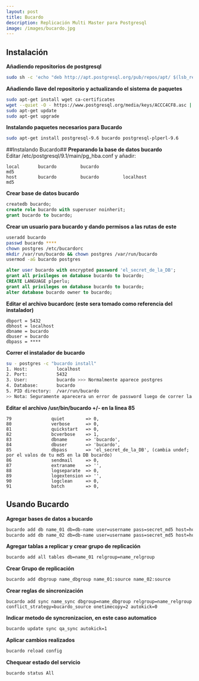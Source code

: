 ```yaml
---
layout: post
title: Bucardo
description: Replicación Multi Master para Postgresql
image: /images/bucardo.jpg
---
```

## Instalación ##
**Añadiendo repositorios de postgresql**
```bash
sudo sh -c 'echo "deb http://apt.postgresql.org/pub/repos/apt/ $(lsb_release -cs)-pgdg main" > /etc/apt/sources.list.d/pgdg.list'
```
**Añadiendo llave del repositorio y actualizando el sistema de paquetes**  
 ```bash
 sudo apt-get install wget ca-certificates
 wget --quiet -O - https://www.postgresql.org/media/keys/ACCC4CF8.asc | sudo apt-key add -
 sudo apt-get update
 sudo apt-get upgrade
 ```
**Instalando paquetes necesarios para Bucardo**
```bash
sudo apt-get install postgresql-9.6 bucardo postgresql-plperl-9.6
```
##Instalando Bucardo##
**Preparando la base de datos bucardo**  
Editar /etc/postgresql/9.1/main/pg_hba.conf y añadir:
```vim
local   	bucardo         bucardo                                 md5  
host		bucardo			bucardo			localhost				md5  
```
**Crear base de datos bucardo**  
```sql
createdb bucardo;
create role bucardo with superuser noinherit;
grant bucardo to bucardo;
```
**Crear un usuario para bucardo y dando permisos a las rutas de este**  
```bash
useradd bucardo
passwd bucardo ****
chown postgres /etc/bucardorc
mkdir /var/run/bucardo && chown postgres /var/run/bucardo
usermod -aG bucardo postgres
```
```sql
alter user bucardo with encrypted password 'el_secret_de_la_DB';
grant all privileges on database bucardo to bucardo;
CREATE LANGUAGE plperlu;
grant all privileges on database bucardo to bucardo;
alter database bucardo owner to bucardo;
```
**Editar el archivo bucardorc (este sera tomado como referencia del instalador)**  
```vim
dbport = 5432  
dbhost = localhost  
dbname = bucardo  
dbuser = bucardo  
dbpass = ****  
```
**Correr el instalador de bucardo**  
```bash
su - postgres -c "bucardo install"
1. Host:           localhost  
2. Port:           5432  
3. User:           bucardo >>> Normalmente aparece postgres  
4. Database:       bucardo  
5. PID directory:  /var/run/bucardo  
>> Nota: Seguramente aparecera un error de password luego de correr la instalación, antes de darte dolores de cabeza, verifica el siguiente paso y ejecuta ***bucardo status***  
```
**Editar el archivo /usr/bin/bucardo +/- en la linea 85**  
```vim
79               quiet        => 0,
80               verbose      => 0,  
81               quickstart   => 0,  
82               bcverbose    => 1,  
83               dbname       => 'bucardo',  
84               dbuser       => 'bucardo',  
85               dbpass       => 'el_secret_de_la_DB', (cambia undef; por el valos de tu md5 en la DB bucardo)  
86               sendmail     => 0,  
87               extraname    => '',  
88               logseparate  => 0,  
89               logextension => '',  
90               logclean     => 0,
91               batch        => 0,
```
## Usando Bucardo ##
**Agregar bases de datos a bucardo**
```bash
bucardo add db name_01 db=db-name user=username pass=secret_md5 host=hostname01
bucardo add db name_02 db=db-name user=username pass=secret_md5 host=hostname02
```
**Agregar tablas a replicar y crear grupo de replicación**  
```bash
bucardo add all tables db=name_01 relgroup=name_relgroup
```
**Crear Grupo de replicación**  
```bash
bucardo add dbgroup name_dbgroup name_01:source name_02:source
```
**Crear reglas de sincronización**  
```
bucardo add sync name_sync dbgroup=name_dbgroup relgroup=name_relgroup conflict_strategy=bucardo_source onetimecopy=2 autokick=0
```
**Indicar metodo de syncronizacion, en este caso automatico**  
```bash
bucardo update sync qa_sync autokick=1
```
**Aplicar cambios realizados**  
```bash
bucardo reload config
```
**Chequear estado del servicio**  
```bash
bucardo status All
```